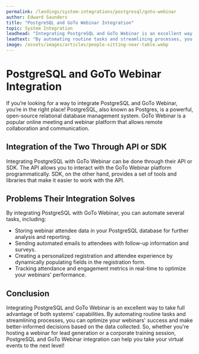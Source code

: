```yaml
---
permalink: /landings/system-integrations/postgresql/goto-webinar
author: Edward Saunders
title: "PostgreSQL and GoTo Webinar Integration"
topic: System Integration
leadhead: "Integrating PostgreSQL and GoTo Webinar is an excellent way to take full advantage of both systems' capabilities"
leadtext: "By automating routine tasks and streamlining processes, you can optimize your webinars' success and make better-informed decisions based on the data collected. So, whether you're hosting a webinar for lead generation or a corporate training session, PostgreSQL and GoTo Webinar integration can help you take your virtual events to the next level!"
image: /assets/images/articles/people-sitting-near-table.webp
---
```

<div class="arttext">  <h1>PostgreSQL and GoTo Webinar Integration</h1>
  <p>If you’re looking for a way to integrate PostgreSQL and GoTo Webinar, you’re in the right place! PostgreSQL, also known as Postgres, is a powerful, open-source relational database management system. GoTo Webinar is a popular online meeting and webinar platform that allows remote collaboration and communication.</p>

  <h2>Integration of the Two Through API or SDK</h2>
  <p>Integrating PostgreSQL with GoTo Webinar can be done through their API or SDK. The API allows you to interact with the GoTo Webinar platform programmatically. SDK, on the other hand, provides a set of tools and libraries that make it easier to work with the API.</p>

  <h2>Problems Their Integration Solves</h2>
  <p>By integrating PostgreSQL with GoTo Webinar, you can automate several tasks, including:</p>
  <ul>
    <li>Storing webinar attendee data in your PostgreSQL database for further analysis and reporting.</li>
    <li>Sending automated emails to attendees with follow-up information and surveys.</li>
    <li>Creating a personalized registration and attendee experience by dynamically populating fields in the registration form.</li>
    <li>Tracking attendance and engagement metrics in real-time to optimize your webinars' performance.</li>
  </ul>

  <h2>Conclusion</h2>
  <p>Integrating PostgreSQL and GoTo Webinar is an excellent way to take full advantage of both systems' capabilities. By automating routine tasks and streamlining processes, you can optimize your webinars' success and make better-informed decisions based on the data collected. So, whether you're hosting a webinar for lead generation or a corporate training session, PostgreSQL and GoTo Webinar integration can help you take your virtual events to the next level!</p>
</div>